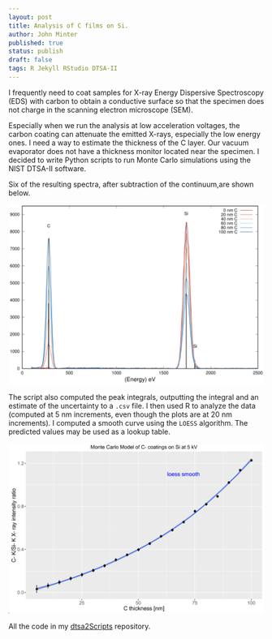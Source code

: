```yaml
---
layout: post
title: Analysis of C films on Si.
author: John Minter
published: true
status: publish
draft: false
tags: R Jekyll RStudio DTSA-II
---
```

 
I frequently need to coat samples for X-ray Energy Dispersive Spectroscopy (EDS) with carbon to obtain a conductive surface so that the specimen does not charge in the scanning electron microscope (SEM).
 
Especially when we run the analysis at low acceleration voltages, the carbon coating can attenuate the emitted X-rays, especially the low energy ones. I need a way to estimate the thickness of the C layer. Our vacuum evaporator does not have a thickness monitor located near the specimen. I decided to write Python scripts to run Monte Carlo simulations using the NIST DTSA-II software.
 
Six of the resulting spectra, after subtraction of the continuum,are shown below.
 
![spectra](/images/cOnSi5kV.png)
 
The script also computed the peak integrals, outputting the integral and an estimate of the uncertainty to a `.csv` file. I then used R to analyze the data (computed at 5 nm increments, even though the plots are at 20 nm increments). I computed a smooth curve using the `LOESS` algorithm. The predicted values may be used as a lookup table.
 
![calibration curve](/images/c-ctd-si-series-plt.png)
 
All the code in my [dtsa2Scripts](https://github.com/jrminter/dtsa2Scripts/tree/master/estThickC) repository.
 
 
 
